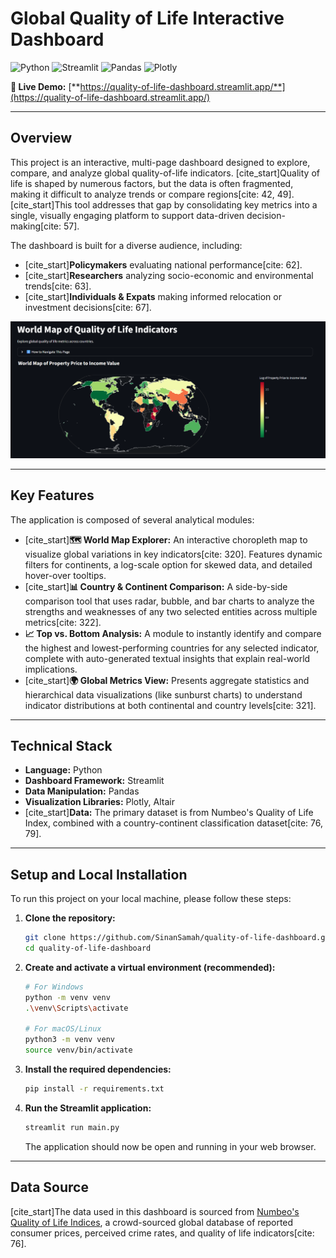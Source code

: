 # Global Quality of Life Interactive Dashboard

![Python](https://img.shields.io/badge/Python-3.9%2B-blue.svg)
![Streamlit](https://img.shields.io/badge/Streamlit-1.25%2B-red.svg)
![Pandas](https://img.shields.io/badge/Pandas-2.0%2B-yellow.svg)
![Plotly](https://img.shields.io/badge/Plotly-5.15%2B-green.svg)

**🔴 Live Demo:** [**https://quality-of-life-dashboard.streamlit.app/**](https://quality-of-life-dashboard.streamlit.app/)

---

## Overview

This project is an interactive, multi-page dashboard designed to explore, compare, and analyze global quality-of-life indicators. [cite_start]Quality of life is shaped by numerous factors, but the data is often fragmented, making it difficult to analyze trends or compare regions[cite: 42, 49]. [cite_start]This tool addresses that gap by consolidating key metrics into a single, visually engaging platform to support data-driven decision-making[cite: 57].

The dashboard is built for a diverse audience, including:
* [cite_start]**Policymakers** evaluating national performance[cite: 62].
* [cite_start]**Researchers** analyzing socio-economic and environmental trends[cite: 63].
* [cite_start]**Individuals & Expats** making informed relocation or investment decisions[cite: 67].

![Dashboard Screenshot](<https://github.com/SinanSamah/quality-of-life-dashboard/blob/main/dashboard-preview.png>)

---

## Key Features

The application is composed of several analytical modules:

* [cite_start]**🗺️ World Map Explorer:** An interactive choropleth map to visualize global variations in key indicators[cite: 320]. Features dynamic filters for continents, a log-scale option for skewed data, and detailed hover-over tooltips.
* [cite_start]**📊 Country & Continent Comparison:** A side-by-side comparison tool that uses radar, bubble, and bar charts to analyze the strengths and weaknesses of any two selected entities across multiple metrics[cite: 322].
* **📈 Top vs. Bottom Analysis:** A module to instantly identify and compare the highest and lowest-performing countries for any selected indicator, complete with auto-generated textual insights that explain real-world implications.
* [cite_start]**🌍 Global Metrics View:** Presents aggregate statistics and hierarchical data visualizations (like sunburst charts) to understand indicator distributions at both continental and country levels[cite: 321].

---

## Technical Stack

* **Language:** Python
* **Dashboard Framework:** Streamlit
* **Data Manipulation:** Pandas
* **Visualization Libraries:** Plotly, Altair
* [cite_start]**Data:** The primary dataset is from Numbeo's Quality of Life Index, combined with a country-continent classification dataset[cite: 76, 79].

---

## Setup and Local Installation

To run this project on your local machine, please follow these steps:

1.  **Clone the repository:**
    ```bash
    git clone https://github.com/SinanSamah/quality-of-life-dashboard.git
    cd quality-of-life-dashboard
    ```

2.  **Create and activate a virtual environment (recommended):**
    ```bash
    # For Windows
    python -m venv venv
    .\venv\Scripts\activate

    # For macOS/Linux
    python3 -m venv venv
    source venv/bin/activate
    ```

3.  **Install the required dependencies:**
    ```bash
    pip install -r requirements.txt
    ```

4.  **Run the Streamlit application:**
    ```bash
    streamlit run main.py
    ```
    The application should now be open and running in your web browser.

---
## Data Source
[cite_start]The data used in this dashboard is sourced from [Numbeo's Quality of Life Indices](https://www.numbeo.com/quality-of-life/), a crowd-sourced global database of reported consumer prices, perceived crime rates, and quality of life indicators[cite: 76].
